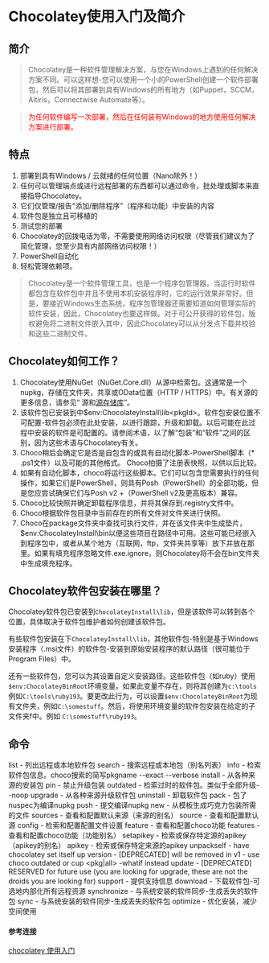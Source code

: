 # Chocolatey使用入门及简介

## 简介

> Chocolatey是一种软件管理解决方案，与您在Windows上遇到的任何解决方案不同。可以这样想-您可以使用一个小的PowerShell创建一个软件部署包，然后可以将其部署到具有Windows的所有地方（如Puppet，SCCM，Altiris，Connectwise Automate等）。

> <font color="red">为任何软件编写一次部署，然后在任何装有Windows的地方使用任何解决方案进行部署。</font>

## 特点

1. 部署到具有Windows / 云就绪的任何位置（Nano除外！）
2. 任何可以管理端点或进行远程部署的东西都可以通过命令，批处理或脚本来直接指导Chocolatey。
3. 它们仅管理/报告“添加/删除程序”（程序和功能）中安装的内容
4. 软件包是独立且可移植的
5. 测试您的部署
6. Chocolatey的回拨电话为零，不需要使用网络访问权限（尽管我们建议为了简化管理，您至少具有内部网络访问权限！）
7. PowerShell自动化
8. 轻松管理依赖项。

> Chocolatey是一个软件管理工具，也是一个程序包管理器。当运行时软件都包含在软件包中并且不使用本机安装程序时，它的运行效果非常好。但是，要接近Windows生态系统，程序包管理器还需要知道如何管理实际的软件安装，因此，Chocolatey也要这样做。对于可公开获得的软件包，版权避免将二进制文件嵌入其中，因此Chocolatey可以从分发点下载并校验和这些二进制文件。

## Chocolatey如何工作？

1. Chocolatey使用NuGet（NuGet.Core.dll）从源中检索包。这通常是一个nupkg，存储在文件夹，共享或OData位置（HTTP / HTTPS）中。有关源的更多信息，请参见“ 源和[源存储库](https://chocolatey.org/docs/how-to-host-feed)”。
2. 该软件包已安装到中$env:ChocolateyInstall\lib\<pkgId>。软件包安装位置不可配置-软件包必须在此处安装，以进行跟踪，升级和卸载。以后可能在此过程中安装的软件是可配置的。请参阅术语，以了解“包装”和“软件”之间的区别，因为这些术语与Chocolatey有关。
3. Choco稍后会确定它是否是自包含的或具有自动化脚本-PowerShell脚本（* .ps1文件）以及可能的其他格式。
Choco拍摄了注册表快照，以供以后比较。
4. 如果有自动化脚本，choco将运行这些脚本。它们可以包含您需要执行的任何操作，如果它们是PowerShell，则具有Posh（PowerShell）的全部功能，但是您应尝试确保它们与Posh v2 +（PowerShell v2及更高版本）兼容。
5. Choco比较快照并确定卸载程序信息，并将其保存到.registry文件中。
6. Choco根据软件包目录中当前存在的所有文件对文件夹进行快照。
7. Choco在package文件夹中查找可执行文件，并在该文件夹中生成垫片，$env:ChocolateyInstall\bin以便这些项目在路径中可用。这些可能已经嵌入到程序包中，或者从某个地方（互联网，ftp，文件夹共享等）放下并放在那里。如果有填充程序忽略文件<exeName>.exe.ignore，则Chocolatey将不会在bin文件夹中生成填充程序。

## Chocolatey软件包安装在哪里？

Chocolatey软件包已安装到`ChocolateyInstall\lib`，但是该软件可以转到各个位置，具体取决于软件包维护者如何创建该软件包。

有些软件包安装在下`ChocolateyInstall\lib`，其他软件包-特别是基于Windows安装程序（.msi文件）的软件包-安装到原始安装程序的默认路径（很可能位于Program Files）中。

还有一些软件包，您可以为其设置自定义安装路径。这些软件包（如ruby）使用`$env:ChocolateyBinRoot`环境变量。如果此变量不存在，则将其创建为`c:\tools`例如`C:\tools\ruby193`。要更改此行为，可以设置`$env:ChocolateyBinRoot`为现有文件夹，例如`C:\somestuff`。然后，将使用环境变量的软件包安装在给定的子文件夹f中。例如 `C:\somestuff\ruby193`。

## 命令

list - 列出远程或本地软件包
search - 搜索远程或本地包（别名列表）
info - 检索软件包信息。choco搜索的简写pkgname --exact --verbose
install - 从各种来源的安装包
pin - 禁止升级包装
outdated - 检索过时的软件包。类似于全部升级--noop
upgrade - 从各种来源升级软件包
uninstall - 卸载软件包
pack - 包了nuspec为编译nupkg
push - 提交编译nupkg
new - 从模板生成巧克力包装所需的文件
sources - 查看和配置默认来源（来源的别名）
source - 查看和配置默认源
config - 检索和配置配置文件设置
feature - 查看和配置choco功能
features - 查看和配置choco功能（功能别名）
setapikey - 检索或保存特定源的apikey（apikey的别名）
apikey - 检索或保存特定来源的apikey
unpackself - have chocolatey set itself up
version - [DEPRECATED] will be removed in v1 - use choco outdated or cup <pkg|all> -whatif instead
update - [DEPRECATED] RESERVED for future use (you are looking for upgrade, these are not the droids you are looking for)
support - 提供支持信息
download - 下载软件包-可选地内部化所有远程资源
synchronize - 与系统安装的软件同步-生成丢失的软件包
sync - 与系统安装的软件同步-生成丢失的软件包
optimize - 优化安装，减少空间使用


#### 参考连接

[chocolatey 使用入门](https://chocolatey.org/docs/commands-reference)